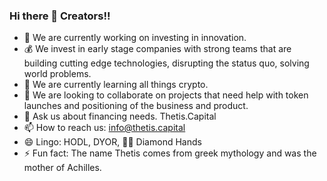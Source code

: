 ### Hi there 👋 Creators!!
- 🔭 We are currently working on investing in innovation.
- 💰 We invest in early stage companies with strong teams that are building cutting edge technologies, disrupting the status quo, solving world problems.
- 🌱 We are currently learning all things crypto.
- 👯 We are looking to collaborate on projects that need help with token launches and positioning of the business and product.
- 💬 Ask us about financing needs. Thetis.Capital
- 📫 How to reach us: info@thetis.capital
- 😄 Lingo: HODL, DYOR, 💎🙌 Diamond Hands
- ⚡ Fun fact: The name Thetis comes from greek mythology and was the mother of Achilles. 


